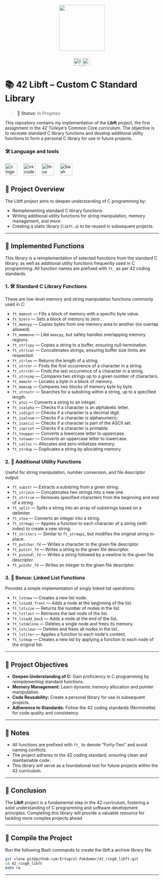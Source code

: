 <div align="center">
  <img height="150" src="https://media.licdn.com/dms/image/v2/D5622AQFCq1AJnlUwEQ/feedshare-shrink_800/B56ZY0G8rnHoAg-/0/1744630961206?e=1751500800&v=beta&t=2H5n_kPxSjzw9sRj7KOfhVJ1I7I8QCxZHtkNnxfWB0g"  />
</div>

###

<div align="center">
  <a href="https://www.linkedin.com/in/ertu%C4%9Frul-pakdamar/" target="_blank">
    <img src="https://img.shields.io/static/v1?message=LinkedIn&logo=linkedin&label=&color=0077B5&logoColor=white&labelColor=&style=for-the-badge" height="25" alt="linkedin logo"  />
  </a>
  <a href="https://www.hackerrank.com/ertu_pakdamar" target="_blank">
    <img src="https://img.shields.io/static/v1?message=HackerRank&logo=hackerrank&label=&color=2EC866&logoColor=white&labelColor=&style=for-the-badge" height="25" alt="hackerrank logo"  />
  </a>
</div>

###

# 📚 42 Libft – Custom C Standard Library

###

> 🚧 **Status:** In Progress

This repository contains my implementation of the **Libft** project, the first assignment in the 42 Türkiye's Common Core curriculum. The objective is to recreate standard C library functions and develop additional utility functions to form a personal C library for use in future projects.

###

<h3 align="left">🛠 Language and tools</h3>

###

<div align="left">
  <img src="https://cdn.jsdelivr.net/gh/devicons/devicon/icons/c/c-original.svg" height="40" alt="c logo"  />
  <img width="12" />
  <img src="https://cdn.jsdelivr.net/gh/devicons/devicon/icons/vscode/vscode-original.svg" height="40" alt="vscode logo"  />
  <img width="12" />
  <img src="https://cdn.jsdelivr.net/gh/devicons/devicon/icons/linux/linux-original.svg" height="40" alt="linux logo"  />
  <img width="12" />
  <img src="https://cdn.jsdelivr.net/gh/devicons/devicon/icons/bash/bash-original.svg" height="40" alt="bash logo"  />
</div>

###

## 🚀 Project Overview

The Libft project aims to deepen understanding of C programming by:

- Reimplementing standard C library functions.
- Writing additional utility functions for string manipulation, memory management, and more.
- Creating a static library (`libft.a`) to be reused in subsequent projects.

---

## 🧩 Implemented Functions

This library is a reimplementation of selected functions from the standard C library, as well as additional utility functions frequently used in C programming. All function names are prefixed with `ft_` as per 42 coding standards.

### 1. 🛠 Standard C Library Functions

These are low-level memory and string manipulation functions commonly used in C:

- `ft_memset` — Fills a block of memory with a specific byte value.
- `ft_bzero` — Sets a block of memory to zero.
- `ft_memcpy` — Copies bytes from one memory area to another (no overlap allowed).
- `ft_memmove` — Like `memcpy`, but safely handles overlapping memory regions.
- `ft_strlcpy` — Copies a string to a buffer, ensuring null-termination.
- `ft_strlcat` — Concatenates strings, ensuring buffer size limits are respected.
- `ft_strlen` — Returns the length of a string.
- `ft_strchr` — Finds the first occurrence of a character in a string.
- `ft_strrchr` — Finds the last occurrence of a character in a string.
- `ft_strncmp` — Compares two strings up to a given number of characters.
- `ft_memchr` — Locates a byte in a block of memory.
- `ft_memcmp` — Compares two blocks of memory byte by byte.
- `ft_strnstr` — Searches for a substring within a string, up to a specified length.
- `ft_atoi` — Converts a string to an integer.
- `ft_isalpha` — Checks if a character is an alphabetic letter.
- `ft_isdigit` — Checks if a character is a decimal digit.
- `ft_isalnum` — Checks if a character is alphanumeric.
- `ft_isascii` — Checks if a character is part of the ASCII set.
- `ft_isprint` — Checks if a character is printable.
- `ft_toupper` — Converts a lowercase letter to uppercase.
- `ft_tolower` — Converts an uppercase letter to lowercase.
- `ft_calloc` — Allocates and zero-initializes memory.
- `ft_strdup` — Duplicates a string by allocating memory.

### 2. 🧰 Additional Utility Functions

Useful for string manipulation, number conversion, and file descriptor output:

- `ft_substr` — Extracts a substring from a given string.
- `ft_strjoin` — Concatenates two strings into a new one.
- `ft_strtrim` — Removes specified characters from the beginning and end of a string.
- `ft_split` — Splits a string into an array of substrings based on a delimiter.
- `ft_itoa` — Converts an integer into a string.
- `ft_strmapi` — Applies a function to each character of a string (with index) to create a new string.
- `ft_striteri` — Similar to `ft_strmapi`, but modifies the original string in-place.
- `ft_putchar_fd` — Writes a character to the given file descriptor.
- `ft_putstr_fd` — Writes a string to the given file descriptor.
- `ft_putendl_fd` — Writes a string followed by a newline to the given file descriptor.
- `ft_putnbr_fd` — Writes an integer to the given file descriptor.

### 3. 🧱 Bonus: Linked List Functions

Provides a simple implementation of singly linked list operations:

- `ft_lstnew` — Creates a new list node.
- `ft_lstadd_front` — Adds a node at the beginning of the list.
- `ft_lstsize` — Returns the number of nodes in the list.
- `ft_lstlast` — Retrieves the last node of the list.
- `ft_lstadd_back` — Adds a node at the end of the list.
- `ft_lstdelone` — Deletes a single node and frees its memory.
- `ft_lstclear` — Deletes and frees all nodes in the list.
- `ft_lstiter` — Applies a function to each node's content.
- `ft_lstmap` — Creates a new list by applying a function to each node of the original list.

---

## 🧠 Project Objectives

- **Deepen Understanding of C:** Gain proficiency in C programming by reimplementing standard functions.
- **Memory Management:** Learn dynamic memory allocation and pointer manipulation.
- **Code Reusability:** Create a personal library for use in subsequent projects.
- **Adherence to Standards:** Follow the 42 coding standards (Norminette) for code quality and consistency.

---

## 📌 Notes

- All functions are prefixed with `ft_` to denote "Forty-Two" and avoid naming conflicts.
- The project adheres to the 42 coding standard, ensuring clean and maintainable code.
- This library will serve as a foundational tool for future projects within the 42 curriculum.

---

## 🧠 Conclusion

The **Libft** project is a fundamental step in the 42 curriculum, fostering a solid understanding of C programming and software development principles. Completing this library will provide a valuable resource for tackling more complex projects ahead.

---

## 🏃 Compile the Project

Run the following Bash commands to create the libft.a archive library file:
```bash
git clone git@github.com:Ertugrul-Pakdamar/42_ring0_libft.git
cd 42_ring0_libft
make re
```

---
